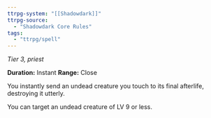 ```yaml
---
ttrpg-system: "[[Shadowdark]]"
ttrpg-source: 
  - "Shadowdark Core Rules"
tags:
  - "ttrpg/spell"
---
```

*Tier 3, priest*

**Duration:** Instant
**Range:** Close

You instantly send an undead creature you touch to its final afterlife, destroying it utterly.

You can target an undead creature of LV 9 or less.


